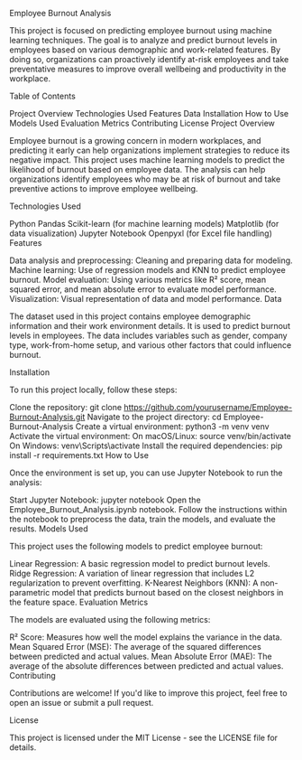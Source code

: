 Employee Burnout Analysis

This project is focused on predicting employee burnout using machine learning techniques. The goal is to analyze and predict burnout levels in employees based on various demographic and work-related features. By doing so, organizations can proactively identify at-risk employees and take preventative measures to improve overall wellbeing and productivity in the workplace.

Table of Contents

Project Overview
Technologies Used
Features
Data
Installation
How to Use
Models Used
Evaluation Metrics
Contributing
License
Project Overview

Employee burnout is a growing concern in modern workplaces, and predicting it early can help organizations implement strategies to reduce its negative impact. This project uses machine learning models to predict the likelihood of burnout based on employee data. The analysis can help organizations identify employees who may be at risk of burnout and take preventive actions to improve employee wellbeing.

Technologies Used

Python
Pandas
Scikit-learn (for machine learning models)
Matplotlib (for data visualization)
Jupyter Notebook
Openpyxl (for Excel file handling)
Features

Data analysis and preprocessing: Cleaning and preparing data for modeling.
Machine learning: Use of regression models and KNN to predict employee burnout.
Model evaluation: Using various metrics like R² score, mean squared error, and mean absolute error to evaluate model performance.
Visualization: Visual representation of data and model performance.
Data

The dataset used in this project contains employee demographic information and their work environment details. It is used to predict burnout levels in employees. The data includes variables such as gender, company type, work-from-home setup, and various other factors that could influence burnout.

Installation

To run this project locally, follow these steps:

Clone the repository:
git clone https://github.com/yourusername/Employee-Burnout-Analysis.git
Navigate to the project directory:
cd Employee-Burnout-Analysis
Create a virtual environment:
python3 -m venv venv
Activate the virtual environment:
On macOS/Linux:
source venv/bin/activate
On Windows:
venv\Scripts\activate
Install the required dependencies:
pip install -r requirements.txt
How to Use

Once the environment is set up, you can use Jupyter Notebook to run the analysis:

Start Jupyter Notebook:
jupyter notebook
Open the Employee_Burnout_Analysis.ipynb notebook.
Follow the instructions within the notebook to preprocess the data, train the models, and evaluate the results.
Models Used

This project uses the following models to predict employee burnout:

Linear Regression: A basic regression model to predict burnout levels.
Ridge Regression: A variation of linear regression that includes L2 regularization to prevent overfitting.
K-Nearest Neighbors (KNN): A non-parametric model that predicts burnout based on the closest neighbors in the feature space.
Evaluation Metrics

The models are evaluated using the following metrics:

R² Score: Measures how well the model explains the variance in the data.
Mean Squared Error (MSE): The average of the squared differences between predicted and actual values.
Mean Absolute Error (MAE): The average of the absolute differences between predicted and actual values.
Contributing

Contributions are welcome! If you'd like to improve this project, feel free to open an issue or submit a pull request.

License

This project is licensed under the MIT License - see the LICENSE file for details.

